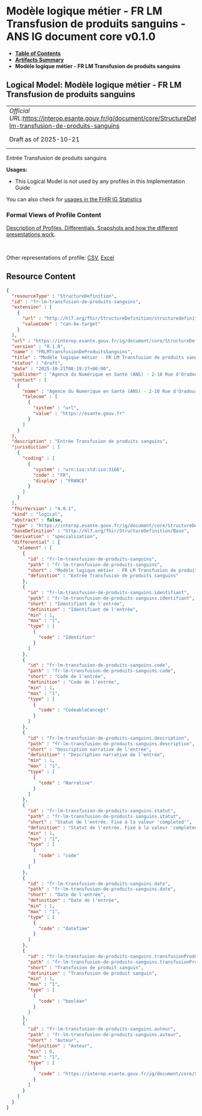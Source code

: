 # Modèle logique métier - FR LM Transfusion de produits sanguins - ANS IG document core v0.1.0

* [**Table of Contents**](toc.md)
* [**Artifacts Summary**](artifacts.md)
* **Modèle logique métier - FR LM Transfusion de produits sanguins**

## Logical Model: Modèle logique métier - FR LM Transfusion de produits sanguins 

| | |
| :--- | :--- |
| *Official URL*:https://interop.esante.gouv.fr/ig/document/core/StructureDefinition/fr-lm-transfusion-de-produits-sanguins | *Version*:0.1.0 |
| Draft as of 2025-10-21 | *Computable Name*:FRLMTransfusionDeProduitsSanguins |

 
Entrée Transfusion de produits sanguins 

**Usages:**

* This Logical Model is not used by any profiles in this Implementation Guide

You can also check for [usages in the FHIR IG Statistics](https://packages2.fhir.org/xig/ans.document.fr.core|current/StructureDefinition/fr-lm-transfusion-de-produits-sanguins)

### Formal Views of Profile Content

 [Description of Profiles, Differentials, Snapshots and how the different presentations work](http://build.fhir.org/ig/FHIR/ig-guidance/readingIgs.html#structure-definitions). 

 

Other representations of profile: [CSV](StructureDefinition-fr-lm-transfusion-de-produits-sanguins.csv), [Excel](StructureDefinition-fr-lm-transfusion-de-produits-sanguins.xlsx) 



## Resource Content

```json
{
  "resourceType" : "StructureDefinition",
  "id" : "fr-lm-transfusion-de-produits-sanguins",
  "extension" : [
    {
      "url" : "http://hl7.org/fhir/StructureDefinition/structuredefinition-type-characteristics",
      "valueCode" : "can-be-target"
    }
  ],
  "url" : "https://interop.esante.gouv.fr/ig/document/core/StructureDefinition/fr-lm-transfusion-de-produits-sanguins",
  "version" : "0.1.0",
  "name" : "FRLMTransfusionDeProduitsSanguins",
  "title" : "Modèle logique métier - FR LM Transfusion de produits sanguins",
  "status" : "draft",
  "date" : "2025-10-21T08:19:27+00:00",
  "publisher" : "Agence du Numérique en Santé (ANS) - 2-10 Rue d'Oradour-sur-Glane, 75015 Paris",
  "contact" : [
    {
      "name" : "Agence du Numérique en Santé (ANS) - 2-10 Rue d'Oradour-sur-Glane, 75015 Paris",
      "telecom" : [
        {
          "system" : "url",
          "value" : "https://esante.gouv.fr"
        }
      ]
    }
  ],
  "description" : "Entrée Transfusion de produits sanguins",
  "jurisdiction" : [
    {
      "coding" : [
        {
          "system" : "urn:iso:std:iso:3166",
          "code" : "FR",
          "display" : "FRANCE"
        }
      ]
    }
  ],
  "fhirVersion" : "4.0.1",
  "kind" : "logical",
  "abstract" : false,
  "type" : "https://interop.esante.gouv.fr/ig/document/core/StructureDefinition/fr-lm-transfusion-de-produits-sanguins",
  "baseDefinition" : "http://hl7.org/fhir/StructureDefinition/Base",
  "derivation" : "specialization",
  "differential" : {
    "element" : [
      {
        "id" : "fr-lm-transfusion-de-produits-sanguins",
        "path" : "fr-lm-transfusion-de-produits-sanguins",
        "short" : "Modèle logique métier - FR LM Transfusion de produits sanguins",
        "definition" : "Entrée Transfusion de produits sanguins"
      },
      {
        "id" : "fr-lm-transfusion-de-produits-sanguins.identifiant",
        "path" : "fr-lm-transfusion-de-produits-sanguins.identifiant",
        "short" : "Identifiant de l'entrée",
        "definition" : "Identifiant de l'entrée",
        "min" : 1,
        "max" : "1",
        "type" : [
          {
            "code" : "Identifier"
          }
        ]
      },
      {
        "id" : "fr-lm-transfusion-de-produits-sanguins.code",
        "path" : "fr-lm-transfusion-de-produits-sanguins.code",
        "short" : "Code de l'entrée",
        "definition" : "Code de l'entrée",
        "min" : 1,
        "max" : "1",
        "type" : [
          {
            "code" : "CodeableConcept"
          }
        ]
      },
      {
        "id" : "fr-lm-transfusion-de-produits-sanguins.description",
        "path" : "fr-lm-transfusion-de-produits-sanguins.description",
        "short" : "Description narrative de l'entrée",
        "definition" : "Description narrative de l'entrée",
        "min" : 1,
        "max" : "1",
        "type" : [
          {
            "code" : "Narrative"
          }
        ]
      },
      {
        "id" : "fr-lm-transfusion-de-produits-sanguins.statut",
        "path" : "fr-lm-transfusion-de-produits-sanguins.statut",
        "short" : "Statut de l'entrée. Fixé à la valeur 'completed'",
        "definition" : "Statut de l'entrée. Fixé à la valeur 'completed'",
        "min" : 1,
        "max" : "1",
        "type" : [
          {
            "code" : "code"
          }
        ]
      },
      {
        "id" : "fr-lm-transfusion-de-produits-sanguins.date",
        "path" : "fr-lm-transfusion-de-produits-sanguins.date",
        "short" : "Date de l'entrée",
        "definition" : "Date de l'entrée",
        "min" : 1,
        "max" : "1",
        "type" : [
          {
            "code" : "dateTime"
          }
        ]
      },
      {
        "id" : "fr-lm-transfusion-de-produits-sanguins.transfusionProduitSanguin",
        "path" : "fr-lm-transfusion-de-produits-sanguins.transfusionProduitSanguin",
        "short" : "Transfusion de produit sanguin",
        "definition" : "Transfusion de produit sanguin",
        "min" : 1,
        "max" : "1",
        "type" : [
          {
            "code" : "boolean"
          }
        ]
      },
      {
        "id" : "fr-lm-transfusion-de-produits-sanguins.auteur",
        "path" : "fr-lm-transfusion-de-produits-sanguins.auteur",
        "short" : "Auteur",
        "definition" : "Auteur",
        "min" : 0,
        "max" : "1",
        "type" : [
          {
            "code" : "https://interop.esante.gouv.fr/ig/document/core/StructureDefinition/fr-lm-auteur"
          }
        ]
      }
    ]
  }
}

```

